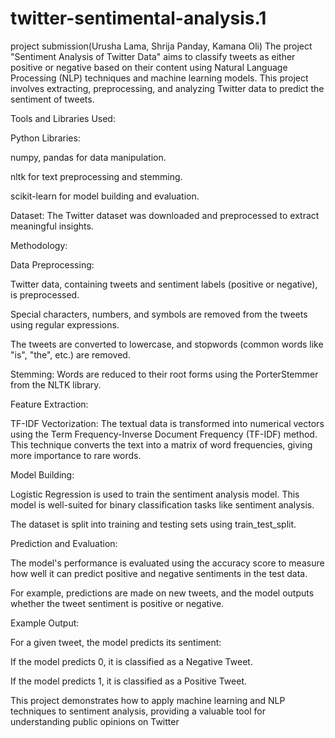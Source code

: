 # twitter-sentimental-analysis.1
project submission(Urusha Lama, Shrija Panday, Kamana Oli)
The project "Sentiment Analysis of Twitter Data" aims to classify tweets as either positive or negative based on their content using Natural Language Processing (NLP) techniques and machine learning models. This project involves extracting, preprocessing, and analyzing Twitter data to predict the sentiment of tweets.

Tools and Libraries Used:

Python Libraries:

numpy, pandas for data manipulation.

nltk for text preprocessing and stemming.

scikit-learn for model building and evaluation.

Dataset: The Twitter dataset was downloaded and preprocessed to extract meaningful insights.

Methodology:

Data Preprocessing:

Twitter data, containing tweets and sentiment labels (positive or negative), is preprocessed.

Special characters, numbers, and symbols are removed from the tweets using regular expressions.

The tweets are converted to lowercase, and stopwords (common words like "is", "the", etc.) are removed.

Stemming: Words are reduced to their root forms using the PorterStemmer from the NLTK library.

Feature Extraction:

TF-IDF Vectorization: The textual data is transformed into numerical vectors using the Term Frequency-Inverse Document Frequency (TF-IDF) method. This technique converts the text into a matrix of word frequencies, giving more importance to rare words.

Model Building:

Logistic Regression is used to train the sentiment analysis model. This model is well-suited for binary classification tasks like sentiment analysis.

The dataset is split into training and testing sets using train_test_split.

Prediction and Evaluation:

The model's performance is evaluated using the accuracy score to measure how well it can predict positive and negative sentiments in the test data.

For example, predictions are made on new tweets, and the model outputs whether the tweet sentiment is positive or negative.

Example Output:

For a given tweet, the model predicts its sentiment:

If the model predicts 0, it is classified as a Negative Tweet.

If the model predicts 1, it is classified as a Positive Tweet.

This project demonstrates how to apply machine learning and NLP techniques to sentiment analysis, providing a valuable tool for understanding public opinions on Twitter
